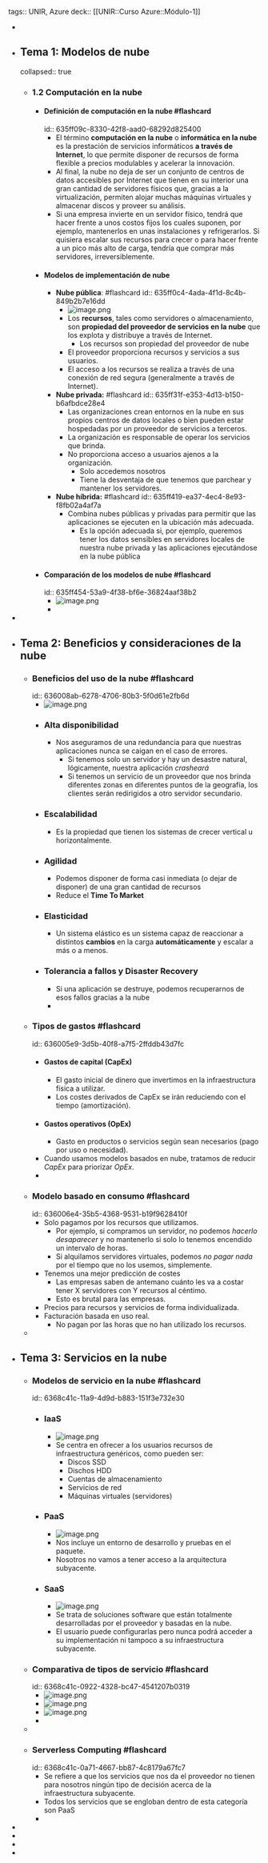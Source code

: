tags:: UNIR, Azure
deck:: [[UNIR::Curso Azure::Módulo-1]]

-
- ## Tema 1: Modelos de nube
  collapsed:: true
	- ### 1.2 Computación en la nube
		- #### Definición de computación en la nube #flashcard
		  id:: 635ff09c-8330-42f8-aad0-68292d825400
			- El término **computación en la nube** o **informática en la nube** es la prestación de servicios informáticos **a través de Internet**, lo que permite disponer de recursos de forma flexible a precios modulables y acelerar la innovación.
			- Al final, la nube no deja de ser un conjunto de centros de datos accesibles por Internet que tienen en su interior una gran cantidad de servidores físicos que, gracias a la virtualización, permiten alojar muchas máquinas virtuales y almacenar discos y proveer su análisis.
			- Si una empresa invierte en un servidor físico, tendrá que hacer frente a unos costos fijos los cuales suponen, por ejemplo, mantenerlos en unas instalaciones y refrigerarlos. Si quisiera escalar sus recursos para crecer o para hacer frente a un pico más alto de carga, tendría que comprar más servidores, irreversiblemente.
		- #### Modelos de implementación de nube
			- **Nube pública**: #flashcard
			  id:: 635ff0c4-4ada-4f1d-8c4b-849b2b7e16dd
				- ![image.png](../assets/image_1667233852893_0.png)
				- Los **recursos**, tales como servidores o almacenamiento, son **propiedad del proveedor de servicios en la nube** que los explota y distribuye a través de Internet.
					- Los recursos son propiedad del proveedor de nube
				- El proveedor proporciona recursos y servicios a sus usuarios.
				- El acceso a los recursos se realiza a través de una conexión de red segura (generalmente a través de Internet).
			- **Nube privada:** #flashcard
			  id:: 635ff31f-e353-4d13-b150-b6afbdce28e4
				- Las organizaciones crean entornos en la nube en sus propios centros de datos locales o bien pueden estar hospedadas por un proveedor de servicios a terceros.
				- La organización es responsable de operar los servicios que brinda.
				- No proporciona acceso a usuarios ajenos a la organización.
					- Solo accedemos nosotros
					- Tiene la desventaja de que tenemos que parchear y mantener los servidores.
			- **Nube híbrida:** #flashcard
			  id:: 635ff419-ea37-4ec4-8e93-f8fb02a4af7a
				- Combina nubes públicas y privadas para permitir que las aplicaciones se ejecuten en la ubicación más adecuada.
					- Es la opción adecuada si, por ejemplo, queremos tener los datos sensibles en servidores locales de nuestra nube privada y las aplicaciones ejecutándose en la nube pública
		- #### Comparación de los modelos de nube #flashcard
		  id:: 635ff454-53a9-4f38-bf6e-36824aaf38b2
			- ![image.png](../assets/image_1667232918510_0.png)
			-
-
- ## Tema 2: Beneficios y consideraciones de la nube
	- ### Beneficios del uso de la nube #flashcard
	  id:: 636008ab-6278-4706-80b3-5f0d61e2fb6d
		- ![image.png](../assets/image_1667236714098_0.png)
		- ### Alta disponibilidad
			- Nos aseguramos de una redundancia para que nuestras aplicaciones nunca se caigan en el caso de errores.
				- Si tenemos solo un servidor y hay un desastre natural, lógicamente, nuestra aplicación *crasheará*
				- Si tenemos un servicio de un proveedor que nos brinda diferentes zonas en diferentes puntos de la geografía, los clientes serán redirigidos a otro servidor secundario.
		- ### Escalabilidad
			- Es la propiedad que tienen los sistemas de crecer vertical u horizontalmente.
		- ### Agilidad
			- Podemos disponer de forma casi inmediata (o dejar de disponer) de una gran cantidad de recursos
			- Reduce el **Time To Market**
		- ### Elasticidad
			- Un sistema elástico es un sistema capaz de reaccionar a distintos **cambios** en la carga **automáticamente** y escalar a más o a menos.
		- ### Tolerancia a fallos y Disaster Recovery
			- Si una aplicación se destruye, podemos recuperarnos de esos fallos gracias a la nube
			-
	- ### Tipos de gastos #flashcard
	  id:: 636005e9-3d5b-40f8-a7f5-2ffddb43d7fc
		- #### Gastos de capital (CapEx)
			- El gasto inicial de dinero que invertimos en la infraestructura física a utilizar.
			- Los costes derivados de CapEx se irán reduciendo con el tiempo (amortización).
		- #### Gastos operativos (OpEx)
			- Gasto en productos o servicios según sean necesarios (pago por uso o necesidad).
		- Cuando usamos modelos basados en nube, tratamos de reducir *CapEx* para priorizar *OpEx*.
		-
	- ### Modelo basado en consumo #flashcard
	  id:: 636006e4-35b5-4368-9531-b19f9628410f
		- Solo pagamos por los recursos que utilizamos.
			- Por ejemplo, si compramos un servidor, no podemos *hacerlo desaparecer* y no mantenerlo si solo lo tenemos encendido un intervalo de horas.
			- Si alquilamos servidores virtuales, podemos *no pagar nada* por el tiempo que no los usemos, simplemente.
		- Tenemos una mejor predicción de costes
			- Las empresas saben de antemano cuánto les va a costar tener X servidores con Y recursos al céntimo.
			- Esto es brutal para las empresas.
		- Precios para recursos y servicios de forma individualizada.
		- Facturación basada en uso real.
			- No pagan por las horas que no han utilizado los recursos.
	-
- ## Tema 3: Servicios en la nube
	- ### Modelos de servicio en la nube #flashcard
	  id:: 6368c41c-11a9-4d9d-b883-151f3e732e30
		- ### IaaS
			- ![image.png](../assets/image_1667479398587_0.png)
			- Se centra en ofrecer a los usuarios recursos de infraestructura genéricos, como pueden ser:
				- Discos SSD
				- Dischos HDD
				- Cuentas de almacenamiento
				- Servicios de red
				- Máquinas virtuales (servidores)
		- ### PaaS
			- ![image.png](../assets/image_1667479425893_0.png)
			- Nos incluye un entorno de desarrollo y pruebas en el paquete.
			- Nosotros no vamos a tener acceso a la arquitectura subyacente.
		- ### SaaS
			- ![image.png](../assets/image_1667479444563_0.png)
			- Se trata de soluciones software que están totalmente desarrolladas por el proveedor y basadas en la nube.
			- El usuario puede configurarlas pero nunca podrá acceder a su implementación ni tampoco a su infraestructura subyacente.
	- ### Comparativa de tipos de servicio #flashcard
	  id:: 6368c41c-0922-4328-bc47-4541207b0319
		- ![image.png](../assets/image_1667478416374_0.png)
		- ![image.png](../assets/image_1667479481558_0.png)
		- ![image.png](../assets/image_1667479510310_0.png)
		-
	-
	- ### Serverless Computing #flashcard
	  id:: 6368c41c-0a71-4667-bb87-4c8179a67fc7
		- Se refiere a que los servicios que nos da el proveedor no tienen para nosotros ningún tipo de decisión acerca de la infraestructura subyacente.
		- Todos los servicios que se engloban dentro de esta categoría son PaaS
		-
-
-
-
-